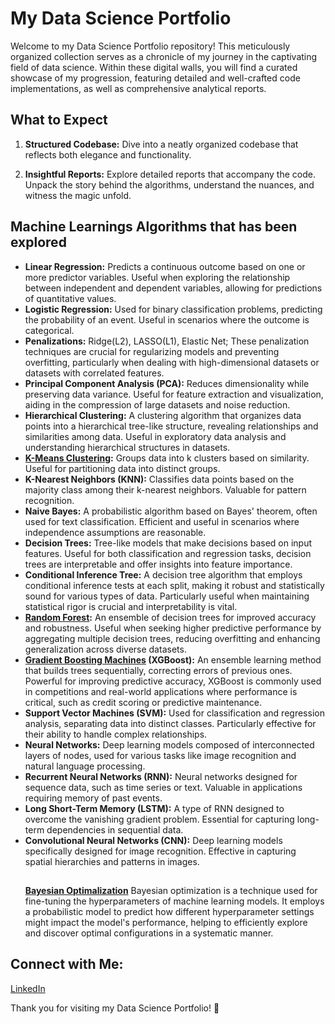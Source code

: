 # My Data Science Portfolio

Welcome to my Data Science Portfolio repository! This meticulously organized collection serves as a chronicle of my journey in the captivating field of data science. Within these digital walls, you will find a curated showcase of my progression, featuring detailed and well-crafted code implementations, as well as comprehensive analytical reports.

## What to Expect

1. **Structured Codebase:**
   Dive into a neatly organized codebase that reflects both elegance and functionality. 

2. **Insightful Reports:**
   Explore detailed reports that accompany the code. Unpack the story behind the algorithms, understand the nuances, and witness the magic unfold.

## Machine Learnings Algorithms that has been explored

- **Linear Regression:**  Predicts a continuous outcome based on one or more predictor variables. Useful when exploring the relationship between independent and dependent variables, allowing for predictions of quantitative values.
- **Logistic Regression:**  Used for binary classification problems, predicting the probability of an event. Useful in scenarios where the outcome is categorical.
- **Penalizations:** Ridge(L2), LASSO(L1), Elastic Net; These penalization techniques are crucial for regularizing models and preventing overfitting, particularly when dealing with high-dimensional datasets or datasets with correlated features.
- **Principal Component Analysis (PCA):**  Reduces dimensionality while preserving data variance. Useful for feature extraction and visualization, aiding in the compression of large datasets and noise reduction.
- **Hierarchical Clustering:**  A clustering algorithm that organizes data points into a hierarchical tree-like structure, revealing relationships and similarities among data. Useful in exploratory data analysis and understanding hierarchical structures in datasets.
- **[K-Means Clustering](https://github.com/GergelyMarias/MyDataSciencePortfolio/blob/main/KMeansClustering.pdf):**  Groups data into k clusters based on similarity. Useful for partitioning data into distinct groups.
- **K-Nearest Neighbors (KNN):**  Classifies data points based on the majority class among their k-nearest neighbors. Valuable for pattern recognition.
- **Naive Bayes:**  A probabilistic algorithm based on Bayes' theorem, often used for text classification. Efficient and useful in scenarios where independence assumptions are reasonable.
- **Decision Trees:**  Tree-like models that make decisions based on input features. Useful for both classification and regression tasks, decision trees are interpretable and offer insights into feature importance.
- **Conditional Inference Tree:**  A decision tree algorithm that employs conditional inference tests at each split, making it robust and statistically sound for various types of data. Particularly useful when maintaining statistical rigor is crucial and interpretability is vital.
- **[Random Forest](https://github.com/GergelyMarias/MyDataSciencePortfolio/blob/main/RandomForest.pdf):**  An ensemble of decision trees for improved accuracy and robustness. Useful when seeking higher predictive performance by aggregating multiple decision trees, reducing overfitting and enhancing generalization across diverse datasets.
- **[Gradient Boosting Machines](https://github.com/GergelyMarias/MyDataSciencePortfolio/blob/main/XGBoosting.pdf) (XGBoost):**  An ensemble learning method that builds trees sequentially, correcting errors of previous ones. Powerful for improving predictive accuracy, XGBoost is commonly used in competitions and real-world applications where performance is critical, such as credit scoring or predictive maintenance.
- **Support Vector Machines (SVM):**  Used for classification and regression analysis, separating data into distinct classes. Particularly effective for their ability to handle complex relationships.
- **Neural Networks:**  Deep learning models composed of interconnected layers of nodes, used for various tasks like image recognition and natural language processing.
- **Recurrent Neural Networks (RNN):**  Neural networks designed for sequence data, such as time series or text. Valuable in applications requiring memory of past events.
- **Long Short-Term Memory (LSTM):**  A type of RNN designed to overcome the vanishing gradient problem. Essential for capturing long-term dependencies in sequential data.
- **Convolutional Neural Networks (CNN):**  Deep learning models specifically designed for image recognition. Effective in capturing spatial hierarchies and patterns in images.
  ##
  **[Bayesian Optimalization](https://github.com/GergelyMarias/MyDataSciencePortfolio/blob/main/XGB_BayesianOptimalization.R)** Bayesian optimization is a technique used for fine-tuning the hyperparameters of machine learning models. It employs a probabilistic model to predict how different hyperparameter settings might impact the model's performance, helping to efficiently explore and discover optimal configurations in a systematic manner.

## Connect with Me:
[LinkedIn](https://www.linkedin.com/in/mariasgergely/)

Thank you for visiting my Data Science Portfolio! 🚀
